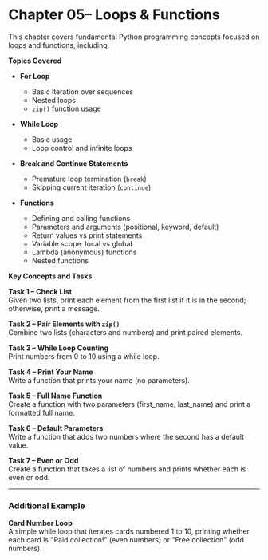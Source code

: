 # Chapter 05– Loops & Functions

This chapter covers fundamental Python programming concepts focused on loops and functions, including:

**Topics Covered**

- **For Loop**
  - Basic iteration over sequences
  - Nested loops
  - `zip()` function usage

- **While Loop**
  - Basic usage
  - Loop control and infinite loops

- **Break and Continue Statements**
  - Premature loop termination (`break`)
  - Skipping current iteration (`continue`)

- **Functions**
  - Defining and calling functions
  - Parameters and arguments (positional, keyword, default)
  - Return values vs print statements
  - Variable scope: local vs global
  - Lambda (anonymous) functions
  - Nested functions

**Key Concepts and Tasks**

**Task 1 – Check List**  
Given two lists, print each element from the first list if it is in the second; otherwise, print a message.

**Task 2 – Pair Elements with `zip()`**  
Combine two lists (characters and numbers) and print paired elements.

**Task 3 – While Loop Counting**  
Print numbers from 0 to 10 using a while loop.

**Task 4 – Print Your Name**  
Write a function that prints your name (no parameters).

**Task 5 – Full Name Function**  
Create a function with two parameters (first_name, last_name) and print a formatted full name.

**Task 6 – Default Parameters**  
Write a function that adds two numbers where the second has a default value.

**Task 7 – Even or Odd**  
Create a function that takes a list of numbers and prints whether each is even or odd.

---

### Additional Example

**Card Number Loop**  
A simple while loop that iterates cards numbered 1 to 10, printing whether each card is "Paid collection!" (even numbers) or "Free collection" (odd numbers).

